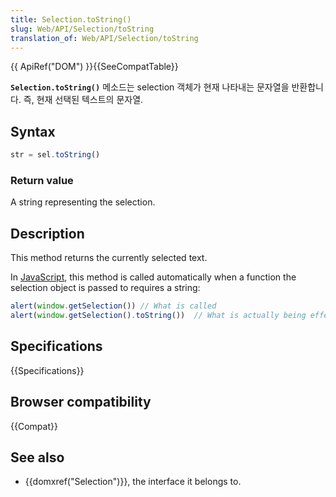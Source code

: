 ```yaml
---
title: Selection.toString()
slug: Web/API/Selection/toString
translation_of: Web/API/Selection/toString
---
```

{{ ApiRef("DOM") }}{{SeeCompatTable}}

**`Selection.toString()`** 메소드는 selection 객체가 현재 나타내는 문자열을 반환합니다. 즉, 현재 선택된 텍스트의 문자열.

## Syntax

```js
str = sel.toString()
```

### Return value

A string representing the selection.

## Description

This method returns the currently selected text.

In [JavaScript](en/JavaScript), this method is called automatically when a function the selection object is passed to requires a string:

```js
alert(window.getSelection()) // What is called
alert(window.getSelection().toString())  // What is actually being effectively called.
```

## Specifications

{{Specifications}}

## Browser compatibility

{{Compat}}

## See also

- {{domxref("Selection")}}, the interface it belongs to.
